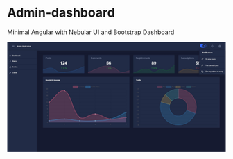 # Admin-dashboard

Minimal Angular with Nebular UI and Bootstrap Dashboard

![dashboard view](./capture.jpg)

